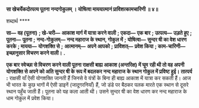 **सा खेचर्येकदोत्पत्य पूतना नन्दगोकुलम् ।** **योषित्वा माययात्मानं प्राविशत्कामचारिणी ॥ ४॥** 

शब्दार्थ **** 

**सा—** **वह (पूतना)** **; खे-चरी—** **आकाश मार्ग में यात्रा करने वाली** **; एकदा—** **एक बार** **; उत्पत्य—** **उड़ते हुए** **; पूतना—** **पूतना** **;** **नन्द-गोकुलम्—** **नन्द महाराज के स्थान, गोकुल में** **; योषित्वा—** **सुन्दर षी का वेश धारण करके** **; मायया—** **योगशक्ति से** **;** **आत्मानम्—** **अपने आपको** **; प्राविशत्—** **प्रवेश किया** **; काम-चारिणी—** **इच्छानुसार विचरण करने वाली।** **.** 

**एक बार स्वेच्छा से विचरण करने वाली पूतना राक्षसी बाह्य आकाश (अन्तरिक्ष) में घूम** **रही थी तो वह अपनी योगशक्ति से अपने को अति सुन्दर षी के रूप में बदलकर नन्द महाराज** **के स्थान गोकुल में प्रविष्ट हुई।** **तात्पर्य :** राक्षसी याँ ऐसी योगशक्ति जानती हैं जिनसे वे यंत्रों के बिना ही बाह्य आकाश में यात्रा कर सकती हैं। आज भी भारत के कुछ भागों में ऐसी डाइनें (जादूगरनियाँ) हैं, जो डंडे पर बैठकर पलक मारते एक स्थान से दूसरे स्थान पहुँच जाती हैं। पूतना को यह कला आती थी। उसने सुन्दर षी का वेश धारण कर नन्द महाराज के धाम गोकुल में प्रवेश किया।  